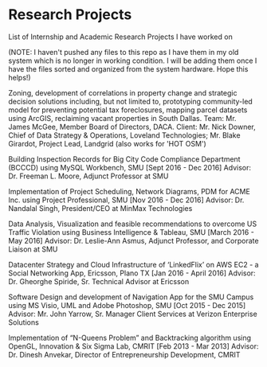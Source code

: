 # Research Projects  
List of Internship and Academic Research Projects I have worked on  

(NOTE: I haven't pushed any files to this repo as I have them in my old system which is no longer in working condition. I will be adding them once I have the files sorted and organized from the system hardware. Hope this helps!)  

Zoning, development of correlations in property change and strategic decision solutions including, but not limited to, prototyping community-led model for preventing potential tax foreclosures, mapping parcel datasets using ArcGIS, reclaiming vacant properties in South Dallas. Team: Mr. James McGee, Member Board of Directors, DACA. Client: Mr. Nick Downer, Chief of Data Strategy & Operations, Loveland Technologies; Mr. Blake Girardot, Project Lead, Landgrid (also works for 'HOT OSM')  

Building Inspection Records for Big City Code Compliance Department (BCCCD) using MySQL Workbench, SMU [Sept 2016 - Dec 2016] Advisor: Dr. Freeman L. Moore, Adjunct Professor at SMU  

Implementation of Project Scheduling, Network Diagrams, PDM for ACME Inc. using Project Professional, SMU [Nov 2016 - Dec 2016] Advisor: Dr. Nandalal Singh, President/CEO at MinMax Technologies  

Data Analysis, Visualization and feasible recommendations to overcome US Traffic Violation using Business Intelligence & Tableau, SMU [March 2016 - May 2016] Advisor: Dr. Leslie-Ann Asmus, Adjunct Professor, and Corporate Liaison at SMU  

Datacenter Strategy and Cloud Infrastructure of ‘LinkedFlix’ on AWS EC2 - a Social Networking App, Ericsson, Plano TX [Jan 2016 - April 2016] Advisor: Dr. Gheorghe Spiride, Sr. Technical Advisor at Ericsson  

Software Design and development of Navigation App for the SMU Campus using MS Visio, UML and Adobe Photoshop, SMU [Oct 2015 - Dec 2015] Advisor: Mr. John Yarrow, Sr. Manager Client Services at Verizon Enterprise Solutions  

Implementation of “N-Queens Problem” and Backtracking algorithm using OpenGL, Innovation & Six Sigma Lab, CMRIT [Feb 2013 - Mar 2013] Advisor: Dr. Dinesh Anvekar, Director of Entrepreneurship Development, CMRIT  
